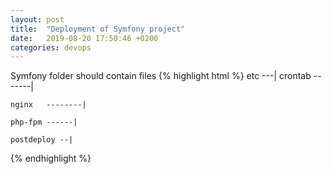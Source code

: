 ```yaml
---
layout: post
title:  "Deployment of Symfony project"
date:   2019-08-20 17:50:46 +0200
categories: devops
---
```


Symfony folder should contain files
{% highlight html %}
etc ---|
	crontab -------|

	nginx   --------|

	php-fpm ------|

	postdeploy --|

{% endhighlight %}


